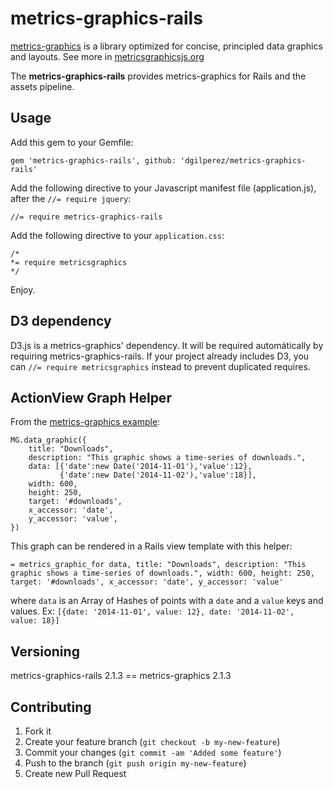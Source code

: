 metrics-graphics-rails
============

[metrics-graphics](https://github.com/mozilla/metrics-graphics) is a library optimized for concise, principled data graphics and layouts. See more in [metricsgraphicsjs.org](http://metricsgraphicsjs.org)

The **metrics-graphics-rails** provides metrics-graphics for Rails and the assets pipeline.

## Usage

Add this gem to your Gemfile:

    gem 'metrics-graphics-rails', github: 'dgilperez/metrics-graphics-rails'

Add the following directive to your Javascript manifest file (application.js), after the `//= require jquery`:

    //= require metrics-graphics-rails

Add the following directive to your `application.css`:

    /*
    *= require metricsgraphics
    */

Enjoy.

## D3 dependency

D3.js is a metrics-graphics' dependency. It will be required automátically by requiring metrics-graphics-rails. If your project already includes D3, you can ``//= require metricsgraphics`` instead to prevent duplicated requires.

## ActionView Graph Helper

From the [metrics-graphics example](http://metricsgraphicsjs.org/):

    MG.data_graphic({
        title: "Downloads",
        description: "This graphic shows a time-series of downloads.",
        data: [{'date':new Date('2014-11-01'),'value':12},
               {'date':new Date('2014-11-02'),'value':18}],
        width: 600,
        height: 250,
        target: '#downloads',
        x_accessor: 'date',
        y_accessor: 'value',
    })

This graph can be rendered in a Rails view template with this helper:

    = metrics_graphic_for data, title: "Downloads", description: "This graphic shows a time-series of downloads.", width: 600, height: 250, target: '#downloads', x_accessor: 'date', y_accessor: 'value'

where ``data`` is an Array of Hashes of points with a ``date`` and a ``value`` keys and values. Ex: ``[{date: '2014-11-01', value: 12}, date: '2014-11-02', value: 18}]``

## Versioning

metrics-graphics-rails 2.1.3 == metrics-graphics 2.1.3

## Contributing

1. Fork it
2. Create your feature branch (`git checkout -b my-new-feature`)
3. Commit your changes (`git commit -am 'Added some feature'`)
4. Push to the branch (`git push origin my-new-feature`)
5. Create new Pull Request
